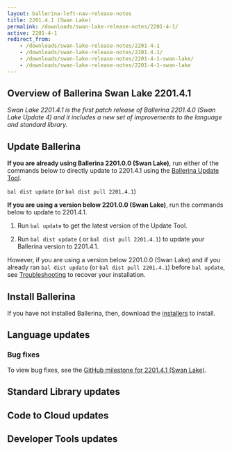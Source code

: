 ```yaml
---
layout: ballerina-left-nav-release-notes
title: 2201.4.1 (Swan Lake) 
permalink: /downloads/swan-lake-release-notes/2201-4-1/
active: 2201-4-1
redirect_from: 
    - /downloads/swan-lake-release-notes/2201-4-1
    - /downloads/swan-lake-release-notes/2201.4.1/
    - /downloads/swan-lake-release-notes/2201-4-1-swan-lake/
    - /downloads/swan-lake-release-notes/2201-4-1-swan-lake
---
```


## Overview of Ballerina Swan Lake 2201.4.1

<em>Swan Lake 2201.4.1 is the first patch release of Ballerina 2201.4.0 (Swan Lake Update 4) and it includes a new set of improvements to the language and standard library.</em>

## Update Ballerina

**If you are already using Ballerina 2201.0.0 (Swan Lake)**, run either of the commands below to directly update to 2201.4.1 using the [Ballerina Update Tool](/learn/cli-documentation/update-tool/).

`bal dist update` (or `bal dist pull 2201.4.1`)

**If you are using a version below 2201.0.0 (Swan Lake)**, run the commands below to update to 2201.4.1.

1. Run `bal update` to get the latest version of the Update Tool.

2. Run `bal dist update` ( or `bal dist pull 2201.4.1`) to update your Ballerina version to 2201.4.1.

However, if you are using a version below 2201.0.0 (Swan Lake) and if you already ran `bal dist update` (or `bal dist pull 2201.4.1`) before `bal update`, see [Troubleshooting](/downloads/swan-lake-release-notes/swan-lake-2201.0.0#troubleshooting) to recover your installation.

## Install Ballerina

If you have not installed Ballerina, then, download the [installers](/downloads/#swanlake) to install.

## Language updates

### Bug fixes

To view bug fixes, see the [GitHub milestone for 2201.4.1 (Swan Lake)](https://github.com/ballerina-platform/ballerina-lang/issues?q=is%3Aissue+milestone%3A2201.4.1+is%3Aclosed+label%3AType%2FBug).

## Standard Library updates

## Code to Cloud updates

## Developer Tools updates
